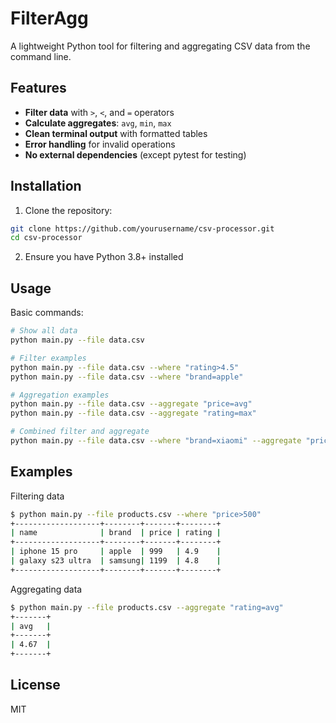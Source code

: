 # FilterAgg

A lightweight Python tool for filtering and aggregating CSV data from the command line.

## Features

- **Filter data** with `>`, `<`, and `=` operators
- **Calculate aggregates**: `avg`, `min`, `max`
- **Clean terminal output** with formatted tables
- **Error handling** for invalid operations
- **No external dependencies** (except pytest for testing)

## Installation

1. Clone the repository:
```bash
git clone https://github.com/yourusername/csv-processor.git
cd csv-processor
```
2. Ensure you have Python 3.8+ installed

## Usage
Basic commands:
```bash
# Show all data
python main.py --file data.csv

# Filter examples
python main.py --file data.csv --where "rating>4.5"
python main.py --file data.csv --where "brand=apple"

# Aggregation examples
python main.py --file data.csv --aggregate "price=avg"
python main.py --file data.csv --aggregate "rating=max"

# Combined filter and aggregate
python main.py --file data.csv --where "brand=xiaomi" --aggregate "price=min"
```

## Examples
Filtering data
```bash
$ python main.py --file products.csv --where "price>500"
+-------------------+--------+-------+--------+
| name              | brand  | price | rating |
+-------------------+--------+-------+--------+
| iphone 15 pro     | apple  | 999   | 4.9    |
| galaxy s23 ultra  | samsung| 1199  | 4.8    |
+-------------------+--------+-------+--------+
```

Aggregating data
```bash
$ python main.py --file products.csv --aggregate "rating=avg"
+-------+
| avg   |
+-------+
| 4.67  |
+-------+
```

## License
MIT